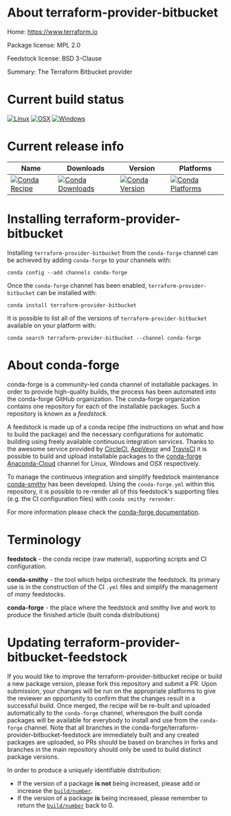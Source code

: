 About terraform-provider-bitbucket
==================================

Home: https://www.terraform.io

Package license: MPL 2.0

Feedstock license: BSD 3-Clause

Summary: The Terraform Bitbucket provider



Current build status
====================

[![Linux](https://img.shields.io/circleci/project/github/conda-forge/terraform-provider-bitbucket-feedstock/master.svg?label=Linux)](https://circleci.com/gh/conda-forge/terraform-provider-bitbucket-feedstock)
[![OSX](https://img.shields.io/travis/conda-forge/terraform-provider-bitbucket-feedstock/master.svg?label=macOS)](https://travis-ci.org/conda-forge/terraform-provider-bitbucket-feedstock)
[![Windows](https://img.shields.io/appveyor/ci/conda-forge/terraform-provider-bitbucket-feedstock/master.svg?label=Windows)](https://ci.appveyor.com/project/conda-forge/terraform-provider-bitbucket-feedstock/branch/master)

Current release info
====================

| Name | Downloads | Version | Platforms |
| --- | --- | --- | --- |
| [![Conda Recipe](https://img.shields.io/badge/recipe-terraform--provider--bitbucket-green.svg)](https://anaconda.org/conda-forge/terraform-provider-bitbucket) | [![Conda Downloads](https://img.shields.io/conda/dn/conda-forge/terraform-provider-bitbucket.svg)](https://anaconda.org/conda-forge/terraform-provider-bitbucket) | [![Conda Version](https://img.shields.io/conda/vn/conda-forge/terraform-provider-bitbucket.svg)](https://anaconda.org/conda-forge/terraform-provider-bitbucket) | [![Conda Platforms](https://img.shields.io/conda/pn/conda-forge/terraform-provider-bitbucket.svg)](https://anaconda.org/conda-forge/terraform-provider-bitbucket) |

Installing terraform-provider-bitbucket
=======================================

Installing `terraform-provider-bitbucket` from the `conda-forge` channel can be achieved by adding `conda-forge` to your channels with:

```
conda config --add channels conda-forge
```

Once the `conda-forge` channel has been enabled, `terraform-provider-bitbucket` can be installed with:

```
conda install terraform-provider-bitbucket
```

It is possible to list all of the versions of `terraform-provider-bitbucket` available on your platform with:

```
conda search terraform-provider-bitbucket --channel conda-forge
```


About conda-forge
=================

conda-forge is a community-led conda channel of installable packages.
In order to provide high-quality builds, the process has been automated into the
conda-forge GitHub organization. The conda-forge organization contains one repository
for each of the installable packages. Such a repository is known as a *feedstock*.

A feedstock is made up of a conda recipe (the instructions on what and how to build
the package) and the necessary configurations for automatic building using freely
available continuous integration services. Thanks to the awesome service provided by
[CircleCI](https://circleci.com/), [AppVeyor](http://www.appveyor.com/)
and [TravisCI](https://travis-ci.org/) it is possible to build and upload installable
packages to the [conda-forge](https://anaconda.org/conda-forge)
[Anaconda-Cloud](http://docs.anaconda.org/) channel for Linux, Windows and OSX respectively.

To manage the continuous integration and simplify feedstock maintenance
[conda-smithy](http://github.com/conda-forge/conda-smithy) has been developed.
Using the ``conda-forge.yml`` within this repository, it is possible to re-render all of
this feedstock's supporting files (e.g. the CI configuration files) with ``conda smithy rerender``.

For more information please check the [conda-forge documentation](https://conda-forge.org/docs/).

Terminology
===========

**feedstock** - the conda recipe (raw material), supporting scripts and CI configuration.

**conda-smithy** - the tool which helps orchestrate the feedstock.
                   Its primary use is in the construction of the CI ``.yml`` files
                   and simplify the management of *many* feedstocks.

**conda-forge** - the place where the feedstock and smithy live and work to
                  produce the finished article (built conda distributions)


Updating terraform-provider-bitbucket-feedstock
===============================================

If you would like to improve the terraform-provider-bitbucket recipe or build a new
package version, please fork this repository and submit a PR. Upon submission,
your changes will be run on the appropriate platforms to give the reviewer an
opportunity to confirm that the changes result in a successful build. Once
merged, the recipe will be re-built and uploaded automatically to the
`conda-forge` channel, whereupon the built conda packages will be available for
everybody to install and use from the `conda-forge` channel.
Note that all branches in the conda-forge/terraform-provider-bitbucket-feedstock are
immediately built and any created packages are uploaded, so PRs should be based
on branches in forks and branches in the main repository should only be used to
build distinct package versions.

In order to produce a uniquely identifiable distribution:
 * If the version of a package **is not** being increased, please add or increase
   the [``build/number``](http://conda.pydata.org/docs/building/meta-yaml.html#build-number-and-string).
 * If the version of a package **is** being increased, please remember to return
   the [``build/number``](http://conda.pydata.org/docs/building/meta-yaml.html#build-number-and-string)
   back to 0.